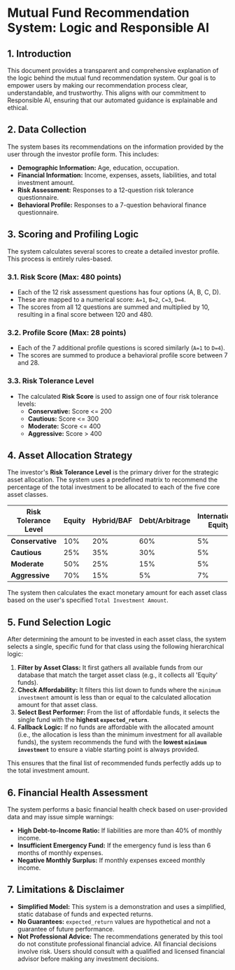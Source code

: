 # Mutual Fund Recommendation System: Logic and Responsible AI

## 1. Introduction

This document provides a transparent and comprehensive explanation of the logic behind the mutual fund recommendation system. Our goal is to empower users by making our recommendation process clear, understandable, and trustworthy. This aligns with our commitment to Responsible AI, ensuring that our automated guidance is explainable and ethical.

## 2. Data Collection

The system bases its recommendations on the information provided by the user through the investor profile form. This includes:
- **Demographic Information:** Age, education, occupation.
- **Financial Information:** Income, expenses, assets, liabilities, and total investment amount.
- **Risk Assessment:** Responses to a 12-question risk tolerance questionnaire.
- **Behavioral Profile:** Responses to a 7-question behavioral finance questionnaire.

## 3. Scoring and Profiling Logic

The system calculates several scores to create a detailed investor profile. This process is entirely rules-based.

### 3.1. Risk Score (Max: 480 points)
- Each of the 12 risk assessment questions has four options (A, B, C, D).
- These are mapped to a numerical score: `A=1`, `B=2`, `C=3`, `D=4`.
- The scores from all 12 questions are summed and multiplied by 10, resulting in a final score between 120 and 480.

### 3.2. Profile Score (Max: 28 points)
- Each of the 7 additional profile questions is scored similarly (`A=1` to `D=4`).
- The scores are summed to produce a behavioral profile score between 7 and 28.

### 3.3. Risk Tolerance Level
- The calculated **Risk Score** is used to assign one of four risk tolerance levels:
  - **Conservative:** Score <= 200
  - **Cautious:** Score <= 300
  - **Moderate:** Score <= 400
  - **Aggressive:** Score > 400

## 4. Asset Allocation Strategy

The investor's **Risk Tolerance Level** is the primary driver for the strategic asset allocation. The system uses a predefined matrix to recommend the percentage of the total investment to be allocated to each of the five core asset classes.

| Risk Tolerance Level   | Equity | Hybrid/BAF | Debt/Arbitrage | International Equity | Gold |
|------------------------|--------|------------|----------------|----------------------|------|
| **Conservative**       | 10%    | 20%        | 60%            | 5%                   | 5%   |
| **Cautious**           | 25%    | 35%        | 30%            | 5%                   | 5%   |
| **Moderate**           | 50%    | 25%        | 15%            | 5%                   | 5%   |
| **Aggressive**         | 70%    | 15%        | 5%             | 7%                   | 3%   |

The system then calculates the exact monetary amount for each asset class based on the user's specified `Total Investment Amount`.

## 5. Fund Selection Logic

After determining the amount to be invested in each asset class, the system selects a single, specific fund for that class using the following hierarchical logic:

1.  **Filter by Asset Class:** It first gathers all available funds from our database that match the target asset class (e.g., it collects all 'Equity' funds).
2.  **Check Affordability:** It filters this list down to funds where the `minimum investment` amount is less than or equal to the calculated allocation amount for that asset class.
3.  **Select Best Performer:** From the list of affordable funds, it selects the single fund with the **highest `expected_return`**.
4.  **Fallback Logic:** If no funds are affordable with the allocated amount (i.e., the allocation is less than the minimum investment for all available funds), the system recommends the fund with the **lowest `minimum investment`** to ensure a viable starting point is always provided.

This ensures that the final list of recommended funds perfectly adds up to the total investment amount.

## 6. Financial Health Assessment

The system performs a basic financial health check based on user-provided data and may issue simple warnings:
- **High Debt-to-Income Ratio:** If liabilities are more than 40% of monthly income.
- **Insufficient Emergency Fund:** If the emergency fund is less than 6 months of monthly expenses.
- **Negative Monthly Surplus:** If monthly expenses exceed monthly income.

## 7. Limitations & Disclaimer

- **Simplified Model:** This system is a demonstration and uses a simplified, static database of funds and expected returns.
- **No Guarantees:** `expected_return` values are hypothetical and not a guarantee of future performance.
- **Not Professional Advice:** The recommendations generated by this tool do not constitute professional financial advice. All financial decisions involve risk. Users should consult with a qualified and licensed financial advisor before making any investment decisions.

